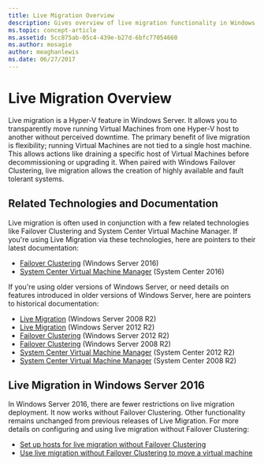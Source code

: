 ```yaml
---
title: Live Migration Overview
description: Gives overview of live migration functionality in Windows Server 2016.
ms.topic: concept-article
ms.assetid: 5cc875ab-05c4-439e-b27d-6bfc77054660
ms.author: mosagie
author: meaghanlewis
ms.date: 06/27/2017
---
```


# Live Migration Overview

Live migration is a Hyper-V feature in Windows Server.  It allows you to transparently move running Virtual Machines from one Hyper-V host to another without perceived downtime.  The primary benefit of live migration is flexibility; running Virtual Machines are not tied to a single host machine.  This allows actions like draining a specific host of Virtual Machines before decommissioning or upgrading it.  When paired with Windows Failover Clustering, live migration allows the creation of highly available and fault tolerant systems.

## Related Technologies and Documentation

Live migration is often used in conjunction with a few related technologies like Failover Clustering and System Center Virtual Machine Manager.  If you're using Live Migration via these technologies, here are pointers to their latest documentation:
* [Failover Clustering](../../../failover-clustering/failover-clustering-overview.md) (Windows Server 2016)
* [System Center Virtual Machine Manager](/system-center/vmm/) (System Center 2016)

If you're using older versions of Windows Server, or need details on features introduced in older versions of Windows Server, here are pointers to historical documentation:
* [Live Migration](/previous-versions/windows/it-pro/microsoft-hyper-v-server-2008-R2/ee815293(v=ws.10)) (Windows Server 2008 R2)
* [Live Migration](/previous-versions/windows/it-pro/windows-server-2012-R2-and-2012/hh831435(v=ws.11)) (Windows Server 2012 R2)
* [Failover Clustering](/previous-versions/windows/it-pro/windows-server-2012-R2-and-2012/hh831579(v=ws.11)) (Windows Server 2012 R2)
* [Failover Clustering](/previous-versions/windows/it-pro/windows-server-2008-R2-and-2008/ff182338(v=ws.10)) (Windows Server 2008 R2)
* [System Center Virtual Machine Manager](/previous-versions/system-center/system-center-2012-R2/gg610610(v=sc.12)) (System Center 2012 R2)
* [System Center Virtual Machine Manager](https://technet.microsoft.com/library/cc917964.aspx) (System Center 2008 R2)

## Live Migration in Windows Server 2016

In Windows Server 2016, there are fewer restrictions on live migration deployment.  It now works without Failover Clustering.  Other functionality remains unchanged from previous releases of Live Migration.  For more details on configuring and using live migration without Failover Clustering:
* [Set up hosts for live migration without Failover Clustering](../deploy/set-up-hosts-for-live-migration-without-failover-clustering.md)
* [Use live migration without Failover Clustering to move a virtual machine](use-live-migration-without-failover-clustering-to-move-a-virtual-machine.md)
